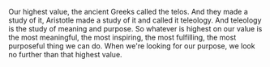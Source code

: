  Our highest value, the ancient Greeks called the telos. And they made a study of it, Aristotle made a study of it and called it teleology. And teleology is the study of meaning and purpose. So whatever is highest on our value is the most meaningful, the most inspiring, the most fulfilling, the most purposeful thing we can do. When we're looking for our purpose, we look no further than that highest value.